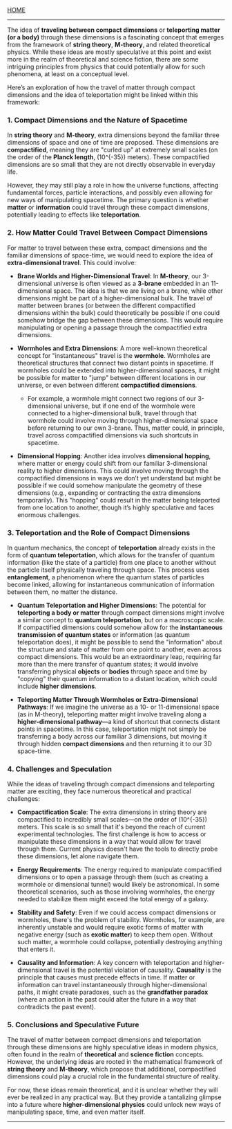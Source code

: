 [HOME](/README.md)   

---   

The idea of **traveling between compact dimensions** or **teleporting matter (or a body)** through these dimensions is a fascinating concept that emerges from the framework of **string theory**, **M-theory**, and related theoretical physics. While these ideas are mostly speculative at this point and exist more in the realm of theoretical and science fiction, there are some intriguing principles from physics that could potentially allow for such phenomena, at least on a conceptual level.

Here’s an exploration of how the travel of matter through compact dimensions and the idea of teleportation might be linked within this framework:

### 1. **Compact Dimensions and the Nature of Spacetime**

In **string theory** and **M-theory**, extra dimensions beyond the familiar three dimensions of space and one of time are proposed. These dimensions are **compactified**, meaning they are "curled up" at extremely small scales (on the order of the **Planck length**, \(10^{-35}\) meters). These compactified dimensions are so small that they are not directly observable in everyday life. 

However, they may still play a role in how the universe functions, affecting fundamental forces, particle interactions, and possibly even allowing for new ways of manipulating spacetime. The primary question is whether **matter** or **information** could travel through these compact dimensions, potentially leading to effects like **teleportation**.

### 2. **How Matter Could Travel Between Compact Dimensions**

For matter to travel between these extra, compact dimensions and the familiar dimensions of space-time, we would need to explore the idea of **extra-dimensional travel**. This could involve:

- **Brane Worlds and Higher-Dimensional Travel**: In **M-theory**, our 3-dimensional universe is often viewed as a **3-brane** embedded in an 11-dimensional space. The idea is that we are living on a brane, while other dimensions might be part of a higher-dimensional bulk. The travel of matter between branes (or between the different compactified dimensions within the bulk) could theoretically be possible if one could somehow bridge the gap between these dimensions. This would require manipulating or opening a passage through the compactified extra dimensions.

- **Wormholes and Extra Dimensions**: A more well-known theoretical concept for "instantaneous" travel is the **wormhole**. Wormholes are theoretical structures that connect two distant points in spacetime. If wormholes could be extended into higher-dimensional spaces, it might be possible for matter to "jump" between different locations in our universe, or even between different **compactified dimensions**. 

    - For example, a wormhole might connect two regions of our 3-dimensional universe, but if one end of the wormhole were connected to a higher-dimensional bulk, travel through that wormhole could involve moving through higher-dimensional space before returning to our own 3-brane. Thus, matter could, in principle, travel across compactified dimensions via such shortcuts in spacetime.
    
- **Dimensional Hopping**: Another idea involves **dimensional hopping**, where matter or energy could shift from our familiar 3-dimensional reality to higher dimensions. This could involve moving through the compactified dimensions in ways we don’t yet understand but might be possible if we could somehow manipulate the geometry of these dimensions (e.g., expanding or contracting the extra dimensions temporarily). This "hopping" could result in the matter being teleported from one location to another, though it’s highly speculative and faces enormous challenges.

### 3. **Teleportation and the Role of Compact Dimensions**

In quantum mechanics, the concept of **teleportation** already exists in the form of **quantum teleportation**, which allows for the transfer of quantum information (like the state of a particle) from one place to another without the particle itself physically traveling through space. This process uses **entanglement**, a phenomenon where the quantum states of particles become linked, allowing for instantaneous communication of information between them, no matter the distance.

- **Quantum Teleportation and Higher Dimensions**: The potential for **teleporting a body or matter** through compact dimensions might involve a similar concept to **quantum teleportation**, but on a macroscopic scale. If compactified dimensions could somehow allow for the **instantaneous transmission of quantum states** or information (as quantum teleportation does), it might be possible to send the "information" about the structure and state of matter from one point to another, even across compact dimensions. This would be an extraordinary leap, requiring far more than the mere transfer of quantum states; it would involve transferring physical **objects** or **bodies** through space and time by "copying" their quantum information to a distant location, which could include **higher dimensions**.

- **Teleporting Matter Through Wormholes or Extra-Dimensional Pathways**: If we imagine the universe as a 10- or 11-dimensional space (as in M-theory), teleporting matter might involve traveling along a **higher-dimensional pathway**—a kind of shortcut that connects distant points in spacetime. In this case, teleportation might not simply be transferring a body across our familiar 3 dimensions, but moving it through hidden **compact dimensions** and then returning it to our 3D space-time.

### 4. **Challenges and Speculation**

While the ideas of traveling through compact dimensions and teleporting matter are exciting, they face numerous theoretical and practical challenges:

- **Compactification Scale**: The extra dimensions in string theory are compactified to incredibly small scales—on the order of \(10^{-35}\) meters. This scale is so small that it's beyond the reach of current experimental technologies. The first challenge is how to access or manipulate these dimensions in a way that would allow for travel through them. Current physics doesn't have the tools to directly probe these dimensions, let alone navigate them.

- **Energy Requirements**: The energy required to manipulate compactified dimensions or to open a passage through them (such as creating a wormhole or dimensional tunnel) would likely be astronomical. In some theoretical scenarios, such as those involving wormholes, the energy needed to stabilize them might exceed the total energy of a galaxy.

- **Stability and Safety**: Even if we could access compact dimensions or wormholes, there's the problem of stability. Wormholes, for example, are inherently unstable and would require exotic forms of matter with negative energy (such as **exotic matter**) to keep them open. Without such matter, a wormhole could collapse, potentially destroying anything that enters it.

- **Causality and Information**: A key concern with teleportation and higher-dimensional travel is the potential violation of causality. **Causality** is the principle that causes must precede effects in time. If matter or information can travel instantaneously through higher-dimensional paths, it might create paradoxes, such as the **grandfather paradox** (where an action in the past could alter the future in a way that contradicts the past event).

### 5. **Conclusions and Speculative Future**

The travel of matter between compact dimensions and teleportation through these dimensions are highly speculative ideas in modern physics, often found in the realm of **theoretical** and **science fiction** concepts. However, the underlying ideas are rooted in the mathematical framework of **string theory** and **M-theory**, which propose that additional, compactified dimensions could play a crucial role in the fundamental structure of reality.

For now, these ideas remain theoretical, and it is unclear whether they will ever be realized in any practical way. But they provide a tantalizing glimpse into a future where **higher-dimensional physics** could unlock new ways of manipulating space, time, and even matter itself.


---   
